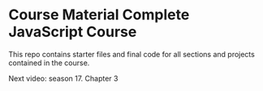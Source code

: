 # Course Material Complete JavaScript Course

This repo contains starter files and final code for all sections and projects contained in the course.

Next video: season 17. Chapter 3
